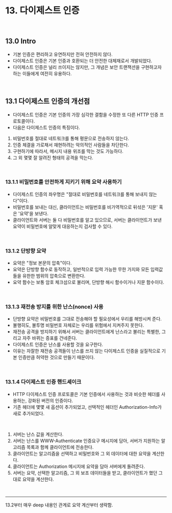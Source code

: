 # 13. 다이제스트 인증

<br>

## 13.0 Intro

- 기본 인증은 편리하고 유연하지만 전혀 안전하지 않다.
- 다이제스트 인증은 기본 인증과 호환되는 더 안전한 대체재로서 개발되었다.
- 다이제스트 인증은 널리 쓰이지는 않지만, 그 개념은 보안 트랜잭션을 구현하고자 하는 이들에게 여전히 유용하다.

<br>

## 13.1 다이제스트 인증의 개선점

- 다이제스트 인증은 기본 인증의 가장 심각한 결함을 수정한 또 다른 HTTP 인증 프로토콜이다.
- 다음은 다이제스트 인증의 특징이다.

1. 비밀번호를 절대로 네트워크를 통해 평문으로 전송하지 않는다.
2. 인증 체결을 가로채서 재현하려는 악의적인 사람들을 차단한다.
3. 구현하기에 따라서, 메시지 내용 위조를 막는 것도 가능하다.
4. 그 외 몇몇 잘 알려진 형태의 공격을 막는다.

<br>

### 13.1.1 비밀번호를 안전하게 지키기 위해 요약 사용하기

- 다이제스트 인증의 좌우명은 "절대로 비밀번호를 네트워크를 통해 보내지 않는다"이다.
- 비밀번호를 보내는 대신, 클라이언트는 비밀번호를 비가역적으로 뒤섞은 '지문' 혹은 '요약'을 보낸다.
- 클라이언트와 서버는 둘 다 비밀번호를 알고 있으므로, 서버는 클라이언트가 보낸 요약이 비밀번호에 알맞게 대응하는지 검사할 수 있다.

<br>

### 13.1.2 단방향 요약

- 요약은 "정보 본문의 압축"이다.
- 요약은 단방향 함수로 동작하고, 일반적으로 입력 가능한 무한 가지와 모든 입력값들을 유한한 범위의 압축으로 변환한다.
- 요약 함수는 보통 암호 체크섬으로 불리며, 단방향 해시 함수이거나 지문 함수이다.

<br>

### 13.1.3 재전송 방지를 위한 난스(nonce) 사용

- 단방향 요약은 비밀번호를 그대로 전송해야 할 필요성에서 우리를 해방시켜 준다.
- 불행히도, 불투명 비밀번호 자체로는 우리를 위험에서 지켜주지 못한다.
- 재전송 공격을 방지하기 위해서 서버는 클라이언트에게 난스라고 불리는 특별한, 그리고 자주 바뀌는 증표를 건네준다.
- 다이제스트 인증은 난스를 사용할 것을 요구한다.
- 이유는 자잘한 재전송 공격들이 난스를 쓰지 않는 다이제스트 인증을 실질적으로 기본 인증만큼 허약한 것으로 만들기 때문이다.

<br>

### 13.1.4 다이제스트 인증 핸드셰이크

- HTTP 다이제스트 인증 프로토콜은 기본 인증에서 사용하는 것과 비슷한 헤더를 사용하는, 강화된 버전의 인증이다.
- 기존 헤더에 몇몇 새 옵션이 추가되었고, 선택적인 헤더인 Authorization-Info가 새로 추가되었다.

<br>

1. 서버는 난스 값을 계산한다.
2. 서버는 난스를 WWW-Authenticate 인증요구 메시지에 담아, 서버가 지원하는 알고리즘 목록과 함께 클라이언트에 전송한다.
3. 클라이언트는 알고리즘을 선택하고 비밀번호와 그 외 데이터에 대한 요약을 계산한다.
4. 클라이언트는 Authorization 메시지에 요약을 담아 서버에게 돌려준다.
5. 서버는 요약, 선택한 알고리즘, 그 외 보조 데이터들을 받고, 클라이언트가 했던 그대로 요약을 계산한다.

<br>

---

13.2부터 매우 deep 내용인 관계로 요약 계산부터 생략함.